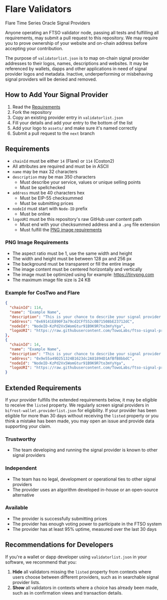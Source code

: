 # Flare Validators
Flare Time Series Oracle Signal Providers

Anyone operating an FTSO validator node, passing all tests and fulfilling all requirements, may submit a pull request to this repository. We may require you to prove ownership of your website and on-chain address before accepting your contribution.

The purpose of `validatorlist.json` is to map on-chain signal provider addresses to their logos, names, descriptions and websites. It may be referenced by wallets, dapps and other applications in need of signal provider logos and metadata. Inactive, underperforming or misbehaving signal providers will be denied and removed.

## How to Add Your Signal Provider
1. Read the [Requirements](#requirements)
2. Fork the repository
3. Copy an existing provider entry in `validatorlist.json`
4. Fill your details and add your entry to the bottom of the list
5. Add your logo to `assets/` and make sure it's named correctly
6. Submit a pull request to the `next` branch

## Requirements
* `chainId` must be either `14` (Flare) or `114` (Coston2)
* All attributes are required and must be in ASCII
* `name` may be max 32 characters
* `description` may be max 350 characters
    * Must describe your service, values or unique selling points
    * Must be spellchecked
* `address` must be 40 characters hex
    * Must be EIP-55 checksummed
    * Must be submitting prices
* `nodeId` must start with `Node-ID` prefix
    * Must be online
* `logoURI` must be this repository's raw GitHub user content path
  * Must end with your checksummed address and a `.png` file extension
  * Must fulfill the [PNG image requirements](#png-image-requirements)

### PNG Image Requirements
* The aspect ratio must be 1, use the same width and height
* The width and height must be between 128 px and 256 px
* The background must be transparent or fill the entire image
* The image content must be centered horizontally and vertically
* The image must be optimized using for example: https://tinypng.com
* The maximum image file size is 24 KB

### Example for CosTwo and Flare

```json
{
  "chainId": 114,
  "name": "Example Name",
  "description": "This is your chance to describe your signal provider service. Try to highlight your unique selling points and why users should delegate to your service. Your description may be no longer than 350 characters. Shorter is better.",
  "address": "0x69141E890F3a79cd2CFf552c0B71508bE23712dC",
  "nodeId": "NodeID-KzPd2Vx5WomGtur91B9K9R7to3mYyYga",
  "logoURI": "https://raw.githubusercontent.com/TowoLabs/ftso-signal-providers/master/assets/0x69141E890F3a79cd2CFf552c0B71508bE23712dC.png"
},
{
  "chainId": 14,
  "name": "Example Name",
  "description": "This is your chance to describe your signal provider service. Try to highlight your unique selling points and why users should delegate to your service. Your description may be no longer than 350 characters. Shorter is better.",
  "address": "0x9e55a49D251324B1623dc2A81894D1AfBfB8bbdC",
  "nodeId": "NodeID-KzPd2Vx5WomGtur91B9K9R7to3mYyYga",
  "logoURI": "https://raw.githubusercontent.com/TowoLabs/ftso-signal-providers/master/assets/0x9A46864A3b0a7805B266C445289C3fAD1E48f18e.png"
}
```

## Extended Requirements
If your provider fulfills the extended requirements below, it may be eligible to receive the `listed` property. We regularly screen signal providers in `bifrost-wallet.providerlist.json` for eligibility. If your provider has been eligible for more than 30 days without receiving the `listed` property or you think a mistake has been made, you may open an issue and provide data supporting your claim.

### Trustworthy
* The team developing and running the signal provider is known to other signal providers

### Independent
* The team has no legal, development or operational ties to other signal providers
* The provider uses an algorithm developed in-house or an open-source alternative

### Available
* The provider is successfully submitting prices
* The provider has enough voting power to participate in the FTSO system
* The provider has at least 95% uptime, measured over the last 30 days

## Recommendations for Developers
If you're a wallet or dapp developer using `validatorlist.json` in your software, we recommend that you:

1. **Hide** all validators missing the `listed` property from contexts where users choose between different providers, such as in searchable signal provider lists.
2. **Show** all validators in contexts where a choice has already been made, such as in confirmation views and transaction details.
